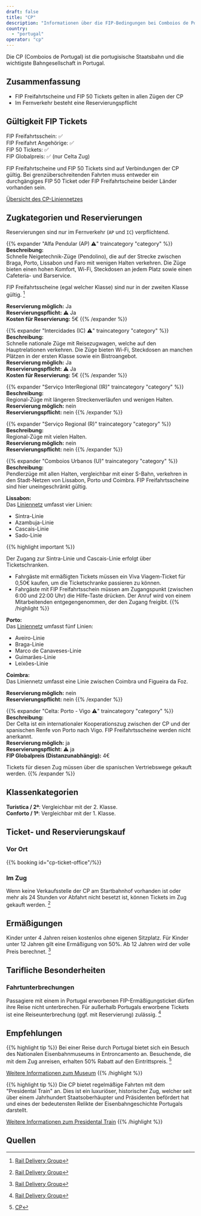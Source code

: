 ```yaml
---
draft: false
title: "CP"
description: "Informationen über die FIP-Bedingungen bei Comboios de Portugal (CP)."
country:
  - "portugal"
operator: "cp"
---
```


Die CP (Comboios de Portugal) ist die portugisische Staatsbahn und die wichtigste Bahngesellschaft in Portugal.

## Zusammenfassung

- FIP Freifahrtscheine und FIP 50 Tickets gelten in allen Zügen der CP
- Im Fernverkehr besteht eine Reservierungspflicht

## Gültigkeit FIP Tickets

FIP Freifahrtsschein: ✅ \
FIP Freifahrt Angehörige: ✅ \
FIP 50 Tickets: ✅ \
FIP Globalpreis: ✅ (nur Celta Zug)

FIP Freifahrtscheine und FIP 50 Tickets sind auf Verbindungen der CP gültig. Bei grenzüberschreitenden Fahrten muss entweder ein durchgängiges FIP 50 Ticket oder FIP Freifahrtscheine beider Länder vorhanden sein.

[Übersicht des CP-Liniennetzes](https://www.cp.pt/info/documents/d/cp/mapa-servicos-comboios)

## Zugkategorien und Reservierungen

Reservierungen sind nur im Fernverkehr (`AP` und `IC`) verpflichtend.

{{% expander "Alfa Pendular (AP) ⚠️" traincategory "category" %}}
**Beschreibung:** \
Schnelle Neigetechnik-Züge (Pendolino), die auf der Strecke zwischen Braga, Porto, Lissabon und Faro mit wenigen Halten verkehren. Die Züge bieten einen hohen Komfort, Wi-Fi, Steckdosen an jedem Platz sowie einen Cafeteria- und Barservice.

FIP Freifahrtsscheine (egal welcher Klasse) sind nur in der zweiten Klasse gültig. [^1]

**Reservierung möglich:** Ja \
**Reservierungspflicht:** ⚠️ Ja \
**Kosten für Reservierung:** 5€
{{% /expander %}}

{{% expander "Intercidades (IC) ⚠️" traincategory "category" %}}
**Beschreibung:** \
Schnelle nationale Züge mit Reisezugwagen, welche auf den Hauptrelationen verkehren. Die Züge bieten Wi-Fi, Steckdosen an manchen Plätzen in der ersten Klasse sowie ein Bistroangebot. \
**Reservierung möglich:** Ja \
**Reservierungspflicht:** ⚠️ Ja \
**Kosten für Reservierung:** 5€
{{% /expander %}}

{{% expander "Serviço InterRegional (IR)" traincategory "category" %}}
**Beschreibung:** \
Regional-Züge mit längeren Streckenverläufen und wenigen Halten. \
**Reservierung möglich:** nein \
**Reservierungspflicht:** nein
{{% /expander %}}

{{% expander "Serviço Regional (R)" traincategory "category" %}}
**Beschreibung:** \
Regional-Züge mit vielen Halten. \
**Reservierung möglich:** nein \
**Reservierungspflicht:** nein
{{% /expander %}}

{{% expander "Comboios Urbanos (U)" traincategory "category" %}}
**Beschreibung:** \
Pendlerzüge mit allen Halten, vergleichbar mit einer S-Bahn, verkehren in den Stadt-Netzen von Lissabon, Porto und Coimbra. FIP Freifahrtsscheine sind hier uneingeschränkt gültig.

**Lissabon:** \
Das [Liniennetz](https://www.cp.pt/info/documents/d/cp/ligacao-cp-metro-lisboa-baixa) umfasst vier Linien:

- Sintra-Linie
- Azambuja-Linie
- Cascais-Linie
- Sado-Linie

{{% highlight important %}}

Der Zugang zur Sintra-Linie und Cascais-Linie erfolgt über Ticketschranken.

- Fahrgäste mit ermäßigten Tickets müssen ein Viva Viagem-Ticket für 0,50€ kaufen, um die Ticketschranke passieren zu können.
- Fahrgäste mit FIP Freifahrtsschein müssen am Zugangspunkt (zwischen 6:00 und 22:00 Uhr) die Hilfe-Taste drücken. Der Anruf wird von einem Mitarbeitenden entgegengenommen, der den Zugang freigibt.
  {{% /highlight %}}

**Porto:** \
Das [Liniennetz](https://www.cp.pt/info/documents/d/cp/mapa-comboios-urbanos-porto) umfasst fünf Linien:

- Aveiro-Linie
- Braga-Linie
- Marco de Canaveses-Linie
- Guimarães-Linie
- Leixões-Linie

**Coimbra:** \
Das Liniennetz umfasst eine Linie zwischen Coimbra und Figueira da Foz.

**Reservierung möglich:** nein \
**Reservierungspflicht:** nein
{{% /expander %}}

{{% expander "Celta: Porto - Vigo ⚠️" traincategory "category" %}}
**Beschreibung:** \
Der Celta ist ein internationaler Kooperationszug zwischen der CP und der spanischen Renfe von Porto nach Vigo. FIP Freifahrtsscheine werden nicht anerkannt. \
**Reservierung möglich:** ja \
**Reservierungspflicht:** ⚠️ ja \
**FIP Globalpreis (Distanzunabhängig):** 4€

Tickets für diesen Zug müssen über die spanischen Vertriebswege gekauft werden.
{{% /expander %}}

## Klassenkategorien

**Turística / 2ª**: Vergleichbar mit der 2. Klasse. \
**Conforto / 1ª**: Vergleichbar mit der 1. Klasse.

## Ticket- und Reservierungskauf

### Vor Ort

{{% booking id="cp-ticket-office"/%}}

### Im Zug

Wenn keine Verkaufsstelle der CP am Startbahnhof vorhanden ist oder mehr als 24 Stunden vor Abfahrt nicht besetzt ist, können Tickets im Zug gekauft werden. [^1]

## Ermäßigungen

Kinder unter 4 Jahren reisen kostenlos ohne eigenen Sitzplatz. Für Kinder unter 12 Jahren gilt eine Ermäßigung von 50%. Ab 12 Jahren wird der volle Preis berechnet. [^1]

## Tarifliche Besonderheiten

### Fahrtunterbrechungen

Passagiere mit einem in Portugal erworbenen FIP-Ermäßigungsticket dürfen ihre Reise nicht unterbrechen. Für außerhalb Portugals erworbene Tickets ist eine Reiseunterbrechung (ggf. mit Reservierung) zulässig. [^1]

## Empfehlungen

{{% highlight tip %}}
Bei einer Reise durch Portugal bietet sich ein Besuch des Nationalen Eisenbahnmuseums in Entroncamento an. Besuchende, die mit dem Zug anreisen, erhalten 50% Rabatt auf den Eintrittspreis. [^2]

[Weitere Informationen zum Museum](https://www.fmnf.pt/apps/frontend/public/static/site/MNF_DE.pdf) <!-- Link austauschen für jeweilige Sprache -->
{{% /highlight %}}

{{% highlight tip %}}
Die CP bietet regelmäßige Fahrten mit dem "Presidental Train" an. Dies ist ein luxuriöser, historischer Zug, welcher seit über einem Jahrhundert Staatsoberhäupter und Präsidenten befördert hat und eines der bedeutensten Relikte der Eisenbahngeschichte Portugals darstellt.

[Weitere Informationen zum Presidental Train](https://comboiopresidencial.pt/en/)
{{% /highlight %}}

## Quellen

[^1]: [Rail Delivery Group](https://www.raildeliverygroup.com/rst/europe-and-fip.html#uk-accordion-89)

[^2]: [CP](https://www.cp.pt/passageiros/en/discounts-benefits/Benefits-and-special-offers/national-railway-museum)
